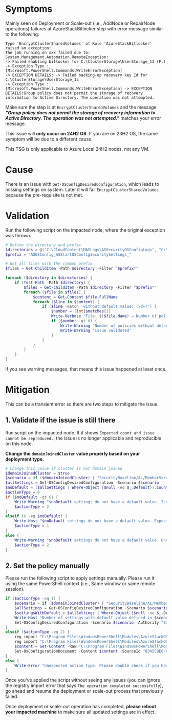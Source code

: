 # Symptoms
Mainly seen on Deployment or Scale-out (i.e., AddNode or RepairNode operations) failures at AzureStackBitlocker step with error message similar to the following:

```
Type 'EncryptClusterSharedVolumes' of Role 'AzureStackBitlocker' raised an exception:
The job running on xxx failed due to: System.Management.Automation.RemoteException: 
-> Failed enabling bitlocker for C:\ClusterStorage\UserStorage_13 (F:) 
-> Exception Type : [Microsoft.PowerShell.Commands.WriteErrorException] 
-> EXCEPTION DETAILS: -> Failed backing-up recovery key Id for C:\ClusterStorage\UserStorage_13 
-> Exception Type : [Microsoft.PowerShell.Commands.WriteErrorException] -> EXCEPTION DETAILS:Group policy does not permit the storage of recovery information to Active Directory. The operation was not attempted.
```

Make sure the step is at `EncryptClusterSharedVolumes` and the message **_"Group policy does not permit the storage of recovery information to Active Directory. The operation was not attempted."_** matches your error message. 

This issue will **only occur on 24H2 OS**. If you are on 23H2 OS, the same symptom will be due to a different cause. 

This TSG is only applicable to Azure Local 24H2 nodes, not any VM.

# Cause
There is an issue with `Get-OSConfigDesiredConfiguration`, which leads to missing settings on system. Later it will fail `EncryptClusterSharedVolumes` because the pre-requisite is not met.

# Validation

Run the following script on the impacted node, where the original exception was thrown.

```powershell
# Define the directory and prefix
$directories = @("C:\CloudContent\MASLogs\ASSecurityOSConfigLogs", "C:\MASLogs\ASSecurityOSConfigLogs")
$prefix = "ASOSConfig_ASStartOSConfigSecuritySettings_"

# Get all files with the common prefix
$files = Get-ChildItem -Path $directory -Filter "$prefix*"  

foreach ($directory in $directories) {
    if (Test-Path -Path $directory) {
        $files = Get-ChildItem -Path $directory -Filter "$prefix*"
        foreach ($file in $files) {
            $content = Get-Content $file.FullName
            foreach ($line in $content) {
                if ($line -match 'without default value: (\d+)') {
                    $number = [int]$matches[1]
                    Write-Verbose "File: $($file.Name) → Number of policies without default value: $number"
                    if ($number -gt 6) {
                        Write-Warning "Number of policies without default value: $number found in file: $($file.Name)."
                        Write-Warning "Issue validated"
                    }
                }
            }
        }
    }
}
```

If you see warning messages, that means this issue happened at least once.

# Mitigation
This can be a transient error so there are two steps to mitigate the issue.

## 1. Validate if the issue is still there
Run script on the impacted node. If it shows `Expected count and issue cannot be reproduced.`, the issue is no longer applicable and reproducible on this node.

**Change the `domainJoinedCluster` value properly based on your deployment type.**
```powershell
# Change this value if cluster is not domain joined
$domainJoinedCluster = $true
$scenario = if ($domainJoinedCluster) { "SecurityBaseline/AL/MemberServer" } else { "SecurityBaseline/AL/WorkgroupMember" }
$allSettings = Get-OSConfigDesiredConfiguration -Scenario $scenario
$noDefault = ($allSettings | Where-Object {$null -eq $_.Default}).Count
$actionType = 0
if ($noDefault -gt 6) {
    Write-Warning "$noDefault settings do not have a default value. Issue can be reproduced."
    $actionType = 2
}
elseif (6 -eq $noDefault) {
    Write-Host "$noDefault settings do not have a default value. Expected count and issue cannot be reproduced."
    $actionType = 1
}
else {
    Write-Warning "$noDefault settings do not have a default value. Unexpected count."
    $actionType = 2
}
```

## 2. Set the policy manually
Please run the following script to apply settings manually. Please run it using the same PowerShell context (i.e., Same window or same remote session). 
```powershell
if ($actionType -eq 1) {
    $scenario = if ($domainJoinedCluster) { "SecurityBaseline/AL/MemberServer" } else { "SecurityBaseline/AL/WorkgroupMember" }
    $allSettings = Get-OSConfigDesiredConfiguration -Scenario $scenario
    $settingsWithDefault = $allSettings | Where-Object {$null -ne $_.Default} | ForEach-Object Name
    Write-Host "Number of settings with default value defined in $scenario`: $($settingsWithDefault.Count)"
    Set-OSConfigDesiredConfiguration -Scenario $scenario -Authority "8345CBE6-CEFC-462A-8219-78F3FC0377C1" -Setting $settingsWithDefault -Default
}
elseif ($actionType -eq 2) {
    reg import "C:\Program Files\WindowsPowerShell\Modules\AzureStackOSConfigAgent\OSConfigCfg\OSConfig.reg"
    reg import "C:\Program Files\WindowsPowerShell\Modules\AzureStackOSConfigAgent\OSConfigCfg\PMSystem.reg"
    $content = Get-Content -Raw "C:\Program Files\WindowsPowerShell\Modules\AzureStackOSConfigAgent\OSConfigDoc\SecurityBaseLine.json"
    Set-OsConfigurationDocument -Content $content -SourceId "8345CBE6-CEFC-462A-8219-78F3FC0377C1" -Wait
}
else {
    Write-Error "Unexpected action type. Please double check if you have run the Step #1 mitigation script."
}
```
Once you've applied the script without seeing any issues (you can ignore the registry import error that says `The operation completed successfully`), go ahead and resume the deployment or scale-out process that previously failed.

Once deployment or scale-out operation has completed, **please reboot your impacted machine** to make sure all updated settings are in effect.
